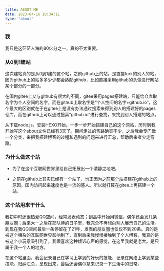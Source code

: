 ```yaml
---
title: ABOUT ME
date: 2023-04-16 10:34:11
type: "about"
---
```


### 我

我只是这茫茫人海的80亿分之一，真的不太重要。

### 从0到1建站

这次建站真的是从0到1建的这个站，之前github上的站，是直接fork的别人的站，因为github上的站多多少少都会适配github，比如直接采用github的头像进行网站某个部分的一部分。

在国内gitee上又与github有很大的不同，gitee采用pages搭建站，只能给仓库取名字为个人空间的名字，而在github上取名字是“个人空间的名字+github.io”，这个最大的区别就在于在gitee上是没有办法通过搜索来得到别人的搭建好的pages仓库，而在github上可以通过搜索“github.io”进行查找，来找到别人搭建的站点。

从下载node.js，安装HEXO开始，一步一步开始搭建自己的这个网站，历时到我开始写这个about文件已经有3天了。期间走过的弯路确实不少，之后我会专门做一个分类，来把我搭建博客的过程和遇到的问题来进行汇总，帮助后来者少走弯路。

### 为什么做这个站

* 为了在这个互联网世界里给自己拓展出一个清静之地吧。

* 之前在github上其实已经有一个站了，也正因为[之前那个站](http://liuxpblog.eu.org/)搭建在github上的原因，国内访问起来速度也是一流的感人。所以就打算在gitee上再搭建一个站。

### 这个站用来干什么

我初中时还很热爱QQ空间，经常发表动态；到高中开始用微信，偶尔还会发几条朋友圈；后来大一之后在部队待的日子里，我完全不再想向别人展示自己的生活。到现在我QQ空间最后一条停留在了21年，发表的朋友圈也仅仅不到20条。真的是被这个嘈杂的互联网世界影响到了，直到后来我慢慢接触到了个人博客，我真的是被这个小玩意吸引到了。我很喜欢这种倾诉心声的感觉，在这里我就是老大。是只属于我一个人的地方。

在这个站里面，我会记录自己在学习上学到的好玩的技能，记录在网络上学到某些技能，归纳汇总，呈现出来，最后还会偶尔拿来记录一下生活中的日常。